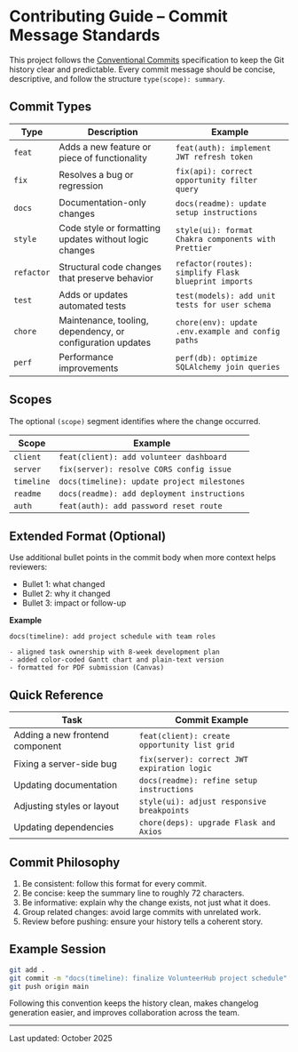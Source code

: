 # Contributing Guide – Commit Message Standards

This project follows the [Conventional Commits](https://www.conventionalcommits.org/) specification to keep the Git history clear and predictable. Every commit message should be concise, descriptive, and follow the structure `type(scope): summary`.

## Commit Types
| Type | Description | Example |
| --- | --- | --- |
| `feat` | Adds a new feature or piece of functionality | `feat(auth): implement JWT refresh token` |
| `fix` | Resolves a bug or regression | `fix(api): correct opportunity filter query` |
| `docs` | Documentation-only changes | `docs(readme): update setup instructions` |
| `style` | Code style or formatting updates without logic changes | `style(ui): format Chakra components with Prettier` |
| `refactor` | Structural code changes that preserve behavior | `refactor(routes): simplify Flask blueprint imports` |
| `test` | Adds or updates automated tests | `test(models): add unit tests for user schema` |
| `chore` | Maintenance, tooling, dependency, or configuration updates | `chore(env): update .env.example and config paths` |
| `perf` | Performance improvements | `perf(db): optimize SQLAlchemy join queries` |

## Scopes
The optional `(scope)` segment identifies where the change occurred.

| Scope | Example |
| --- | --- |
| `client` | `feat(client): add volunteer dashboard` |
| `server` | `fix(server): resolve CORS config issue` |
| `timeline` | `docs(timeline): update project milestones` |
| `readme` | `docs(readme): add deployment instructions` |
| `auth` | `feat(auth): add password reset route` |

## Extended Format (Optional)
Use additional bullet points in the commit body when more context helps reviewers:
- Bullet 1: what changed
- Bullet 2: why it changed
- Bullet 3: impact or follow-up

**Example**

```
docs(timeline): add project schedule with team roles

- aligned task ownership with 8-week development plan
- added color-coded Gantt chart and plain-text version
- formatted for PDF submission (Canvas)
```

## Quick Reference
| Task | Commit Example |
| --- | --- |
| Adding a new frontend component | `feat(client): create opportunity list grid` |
| Fixing a server-side bug | `fix(server): correct JWT expiration logic` |
| Updating documentation | `docs(readme): refine setup instructions` |
| Adjusting styles or layout | `style(ui): adjust responsive breakpoints` |
| Updating dependencies | `chore(deps): upgrade Flask and Axios` |

## Commit Philosophy
1. Be consistent: follow this format for every commit.
2. Be concise: keep the summary line to roughly 72 characters.
3. Be informative: explain why the change exists, not just what it does.
4. Group related changes: avoid large commits with unrelated work.
5. Review before pushing: ensure your history tells a coherent story.

## Example Session
```bash
git add .
git commit -m "docs(timeline): finalize VolunteerHub project schedule"
git push origin main
```

Following this convention keeps the history clean, makes changelog generation easier, and improves collaboration across the team.

---

Last updated: October 2025
